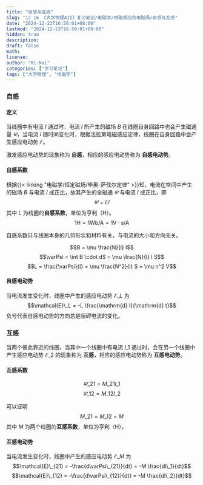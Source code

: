 ```yaml
---
title: "自感与互感"
slug: "12 16 《大学物理AII》复习笔记/电磁学/电磁感应和电磁场/自感与互感"
date: "2024-12-23T16:50:01+08:00"
lastmod: "2024-12-23T16:50:01+08:00"
hidden: true
description:
draft: false
math:
license:
author: "Ri-Nai"
categories: ["学习笔记"]
tags: ["大学物理", "电磁学"]
---
```

### 自感
#### 定义
当线圈中有电流 $I$ 通过时，电流 $I$ 所产生的磁场 $B$ 在线圈自身回路中也会产生磁通量 $\varPsi$，当电流 $I$ 随时间变化时，根据法拉第电磁感应定律，线圈在自身回路中会产生感应电动势 $\mathcal{E}$。

激发感应电动势的现象称为 **自感**，相应的感应电动势称为 **自感电动势**。

#### 自感系数
根据{{< linking "电磁学/恒定磁场/毕奥-萨伐尔定律" >}}知，电流在空间中产生的磁场 $B$ 与电流 $I$ 成正比，故其产生的全磁通 $\varPsi$ 与电流 $I$ 成正比，即
$$\varPsi = L I$$
其中 $L$ 为线圈的**自感系数**，单位为亨利（H）。
$$1 \mathrm{H} = 1 \mathrm{Wb/A} = 1 \mathrm{V \cdot s/A}$$

自感系数只与线圈本身的几何形状和材料有关，与电流的大小和方向无关。

$$B = \mu \frac{N}{l} I$$
$$\varPsi = \int B \cdot dS = \mu \frac{N}{l} I S$$
$$L = \frac{\varPsi}{I} = \mu \frac{N^2}{l} S = \mu n^2 V$$


#### 自感电动势
当电流发生变化时，线圈中产生的感应电动势 $\mathcal{E}\_L$ 为
$$\mathcal{E}\_L = -L \frac{\mathrm{d} I}{\mathrm{d} t}$$
负号代表自感电动势的方向总是阻碍电流的变化。

### 互感
当两个彼此靠近的线圈，当其中一个线圈中有电流 $I\_1$ 通过时，会在另一个线圈中产生感应电动势 $\mathcal{E}\_2$ 的现象称为 **互感**，相应的感应电动势称为 **互感电动势**。

#### 互感系数
$$\varPsi\_{21} = M\_{21} I\_1$$
$$\varPsi\_{12} = M\_{12} I\_2$$

可以证明
$$M\_{21} = M\_{12} = M$$
其中 $M$ 为两个线圈的**互感系数**，单位为亨利（H）。

#### 互感电动势
当电流发生变化时，线圈中产生的感应电动势 $\mathcal{E}\_M$ 为
$$\mathcal{E}\_{21} = -\frac{d\varPsi\_{21}}{dt} = -M \frac{dI\_1}{dt}$$
$$\mathcal{E}\_{12} = -\frac{d\varPsi\_{12}}{dt} = -M \frac{dI\_2}{dt}$$

